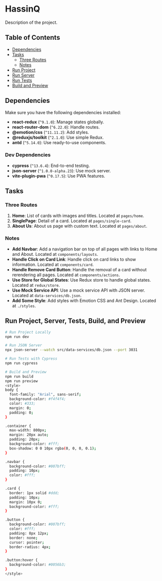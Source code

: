 # HassinQ

Description of the project.

## Table of Contents

- [Dependencies](#dependencies)
- [Tasks](#tasks)
  - [Three Routes](#three-routes)
  - [Notes](#notes)
- [Run Project](#run-project)
- [Run Server](#run-server)
- [Run Tests](#run-tests)
- [Build and Preview](#build-and-preview)

## Dependencies

Make sure you have the following dependencies installed:

- **react-redux** (`^9.1.0`): Manage states globally.
- **react-router-dom** (`^6.22.0`): Handle routes.
- **@emotion/css** (`^11.11.2`): Add styles.
- **@reduxjs/toolkit** (`^2.1.0`): Use simple Redux.
- **antd** (`^5.14.0`): Use ready-to-use components.

### Dev Dependencies

- **cypress** (`^13.6.4`): End-to-end testing.
- **json-server** (`^1.0.0-alpha.23`): Use mock server.
- **vite-plugin-pwa** (`^0.17.5`): Use PWA features.

## Tasks

### Three Routes

1. **Home**: List of cards with images and titles. Located at `pages/home`.
2. **SinglePage**: Detail of a card. Located at `pages/single-card`.
3. **About Us**: About us page with custom text. Located at `pages/about`.

### Notes

- **Add Navbar**: Add a navigation bar on top of all pages with links to Home and About. Located at `components/layouts`.
- **Handle Click on Card Link**: Handle click on card links to show information. Located at `components/card`.
- **Handle Remove Card Button**: Handle the removal of a card without rerendering all pages. Located at `components/actions`.
- **Use Store for Global States**: Use Redux store to handle global states. Located at `redux/store`.
- **Use Mock Service API**: Use a mock service API with JSON server. Located at `data-services/db.json`.
- **Add Some Style**: Add styles with Emotion CSS and Ant Design. Located at `./styles`.

## Run Project, Server, Tests, Build, and Preview

```bash
# Run Project Locally
npm run dev

# Run JSON Server
npx json-server --watch src/data-services/db.json --port 3031

# Run Tests with Cypress
npm run cypress

# Build and Preview
npm run build
npm run preview
<style>
body {
  font-family: "Arial", sans-serif;
  background-color: #f4f4f4;
  color: #333;
  margin: 0;
  padding: 0;
}

.container {
  max-width: 800px;
  margin: 20px auto;
  padding: 20px;
  background-color: #fff;
  box-shadow: 0 0 10px rgba(0, 0, 0, 0.1);
}

.navbar {
  background-color: #007bff;
  padding: 10px;
  color: #fff;
}

.card {
  border: 1px solid #ddd;
  padding: 10px;
  margin: 10px 0;
  background-color: #fff;
}

.button {
  background-color: #007bff;
  color: #fff;
  padding: 8px 12px;
  border: none;
  cursor: pointer;
  border-radius: 4px;
}

.button:hover {
  background-color: #0056b3;
}
</style>

